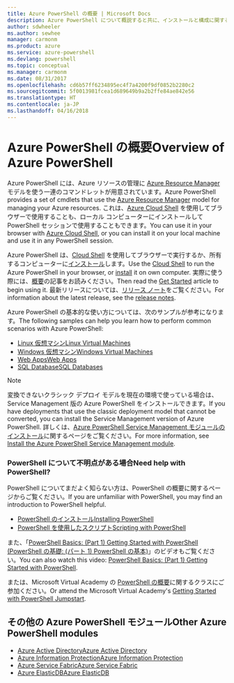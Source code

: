 ```yaml
---
title: Azure PowerShell の概要 | Microsoft Docs
description: Azure PowerShell について概説すると共に、インストールと構成に関するページへのリンクを紹介します。
author: sdwheeler
ms.author: sewhee
manager: carmonm
ms.product: azure
ms.service: azure-powershell
ms.devlang: powershell
ms.topic: conceptual
ms.manager: carmonm
ms.date: 08/31/2017
ms.openlocfilehash: cd6b57ff6234895ec4f7a4200f9df0852b2280c2
ms.sourcegitcommit: 5f0013981fcea1d689649b9a2b2ffe84ae842e56
ms.translationtype: HT
ms.contentlocale: ja-JP
ms.lasthandoff: 04/16/2018
---
```

# <a name="overview-of-azure-powershell"></a><span data-ttu-id="35ee7-103">Azure PowerShell の概要</span><span class="sxs-lookup"><span data-stu-id="35ee7-103">Overview of Azure PowerShell</span></span>

<span data-ttu-id="35ee7-104">Azure PowerShell には、Azure リソースの管理に [Azure Resource Manager](/azure/azure-resource-manager/resource-group-overview) モデルを使う一連のコマンドレットが用意されています。</span><span class="sxs-lookup"><span data-stu-id="35ee7-104">Azure PowerShell provides a set of cmdlets that use the [Azure Resource Manager](/azure/azure-resource-manager/resource-group-overview) model for managing your Azure resources.</span></span> <span data-ttu-id="35ee7-105">これは、[Azure Cloud Shell](/azure/cloud-shell/overview) を使用してブラウザーで使用することも、ローカル コンピューターにインストールして PowerShell セッションで使用することもできます。</span><span class="sxs-lookup"><span data-stu-id="35ee7-105">You can use it in your browser with [Azure Cloud Shell](/azure/cloud-shell/overview), or you can install it on your local machine and use it in any PowerShell session.</span></span>

<span data-ttu-id="35ee7-106">Azure PowerShell は、[Cloud Shell](/azure/cloud-shell/overview) を使用してブラウザーで実行するか、所有するコンピューターに[インストール](install-azurerm-ps.md)します。</span><span class="sxs-lookup"><span data-stu-id="35ee7-106">Use the [Cloud Shell](/azure/cloud-shell/overview) to run the Azure PowerShell in your browser, or [install](install-azurerm-ps.md) it on own computer.</span></span> <span data-ttu-id="35ee7-107">実際に使う際には、[概要](get-started-azureps.md)の記事をお読みください。</span><span class="sxs-lookup"><span data-stu-id="35ee7-107">Then read the [Get Started](get-started-azureps.md) article to begin using it.</span></span> <span data-ttu-id="35ee7-108">最新リリースについては、[リリース ノート](release-notes-azureps.md)をご覧ください。</span><span class="sxs-lookup"><span data-stu-id="35ee7-108">For information about the latest release, see the [release notes](release-notes-azureps.md).</span></span>

<span data-ttu-id="35ee7-109">Azure PowerShell の基本的な使い方については、次のサンプルが参考になります。</span><span class="sxs-lookup"><span data-stu-id="35ee7-109">The following samples can help you learn how to perform common scenarios with Azure PowerShell:</span></span>

* [<span data-ttu-id="35ee7-110">Linux 仮想マシン</span><span class="sxs-lookup"><span data-stu-id="35ee7-110">Linux Virtual Machines</span></span>](/azure/virtual-machines/virtual-machines-linux-powershell-samples?toc=/powershell/azure/toc.json)
* [<span data-ttu-id="35ee7-111">Windows 仮想マシン</span><span class="sxs-lookup"><span data-stu-id="35ee7-111">Windows Virtual Machines</span></span>](/azure/virtual-machines/virtual-machines-windows-powershell-samples?toc=/powershell/azure/toc.json)
* [<span data-ttu-id="35ee7-112">Web Apps</span><span class="sxs-lookup"><span data-stu-id="35ee7-112">Web Apps</span></span>](/azure/app-service-web/app-service-powershell-samples?toc=/powershell/azure/toc.json)
* [<span data-ttu-id="35ee7-113">SQL Database</span><span class="sxs-lookup"><span data-stu-id="35ee7-113">SQL Databases</span></span>](/azure/sql-database/sql-database-powershell-samples?toc=/powershell/azure/toc.json)

> [!NOTE]
> <span data-ttu-id="35ee7-114">変換できないクラシック デプロイ モデルを現在の環境で使っている場合は、Service Management 版の Azure PowerShell をインストールできます。</span><span class="sxs-lookup"><span data-stu-id="35ee7-114">If you have deployments that use the classic deployment model that cannot be converted, you can install the Service Management version of Azure PowerShell.</span></span> <span data-ttu-id="35ee7-115">詳しくは、[Azure PowerShell Service Management モジュールのインストール](/powershell/azure/servicemanagement/install-azure-ps)に関するページをご覧ください。</span><span class="sxs-lookup"><span data-stu-id="35ee7-115">For more information, see [Install the Azure PowerShell Service Management module](/powershell/azure/servicemanagement/install-azure-ps).</span></span>


### <a name="need-help-with-powershell"></a><span data-ttu-id="35ee7-116">PowerShell について不明点がある場合</span><span class="sxs-lookup"><span data-stu-id="35ee7-116">Need help with PowerShell?</span></span>

<span data-ttu-id="35ee7-117">PowerShell についてまだよく知らない方は、PowerShell の概要に関するページからご覧ください。</span><span class="sxs-lookup"><span data-stu-id="35ee7-117">If you are unfamiliar with PowerShell, you may find an introduction to PowerShell helpful.</span></span>

* [<span data-ttu-id="35ee7-118">PowerShell のインストール</span><span class="sxs-lookup"><span data-stu-id="35ee7-118">Installing PowerShell</span></span>](/powershell/scripting/installing-windows-powershell)
* [<span data-ttu-id="35ee7-119">PowerShell を使用したスクリプト</span><span class="sxs-lookup"><span data-stu-id="35ee7-119">Scripting with PowerShell</span></span>](/powershell/scripting/scripting-with-windows-powershell)

<span data-ttu-id="35ee7-120">また、「[PowerShell Basics: (Part 1) Getting Started with PowerShell (PowerShell の基礎: (パート 1) PowerShell の基本)](https://channel9.msdn.com/Blogs/Taste-of-Premier/PowerShellBasicsPart1)」のビデオもご覧ください。</span><span class="sxs-lookup"><span data-stu-id="35ee7-120">You can also watch this video: [PowerShell Basics: (Part 1) Getting Started with PowerShell](https://channel9.msdn.com/Blogs/Taste-of-Premier/PowerShellBasicsPart1).</span></span>

<span data-ttu-id="35ee7-121">または、Microsoft Virtual Academy の [PowerShell の概要](https://mva.microsoft.com/liveevents/powershell-jumpstart)に関するクラスにご参加ください。</span><span class="sxs-lookup"><span data-stu-id="35ee7-121">Or attend the Microsoft Virtual Academy's [Getting Started with PowerShell Jumpstart](https://mva.microsoft.com/liveevents/powershell-jumpstart).</span></span>

## <a name="other-azure-powershell-modules"></a><span data-ttu-id="35ee7-122">その他の Azure PowerShell モジュール</span><span class="sxs-lookup"><span data-stu-id="35ee7-122">Other Azure PowerShell modules</span></span>

* [<span data-ttu-id="35ee7-123">Azure Active Directory</span><span class="sxs-lookup"><span data-stu-id="35ee7-123">Azure Active Directory</span></span>](/powershell/azure/active-directory/)
* [<span data-ttu-id="35ee7-124">Azure Information Protection</span><span class="sxs-lookup"><span data-stu-id="35ee7-124">Azure Information Protection</span></span>](/powershell/azure/aip/)
* [<span data-ttu-id="35ee7-125">Azure Service Fabric</span><span class="sxs-lookup"><span data-stu-id="35ee7-125">Azure Service Fabric</span></span>](/powershell/azure/service-fabric/)
* [<span data-ttu-id="35ee7-126">Azure ElasticDB</span><span class="sxs-lookup"><span data-stu-id="35ee7-126">Azure ElasticDB</span></span>](/powershell/azure/elasticdbjobs/)
